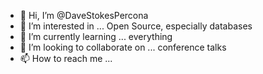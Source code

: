 - 👋 Hi, I’m @DaveStokesPercona
- 👀 I’m interested in ... Open Source, especially databases
- 🌱 I’m currently learning ... everything
- 💞️ I’m looking to collaborate on ... conference talks
- 📫 How to reach me ...

<!---
DaveStokesPercona/DaveStokesPercona is a ✨ special ✨ repository because its `README.md` (this file) appears on your GitHub profile.
You can click the Preview link to take a look at your changes.
--->
